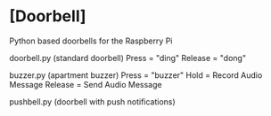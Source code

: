 # [Doorbell]

Python based doorbells for the Raspberry Pi

doorbell.py (standard doorbell)
    Press = "ding"
    Release = "dong"

buzzer.py (apartment buzzer)
    Press = "buzzer"
    Hold = Record Audio Message
    Release = Send Audio Message

pushbell.py (doorbell with push notifications)
